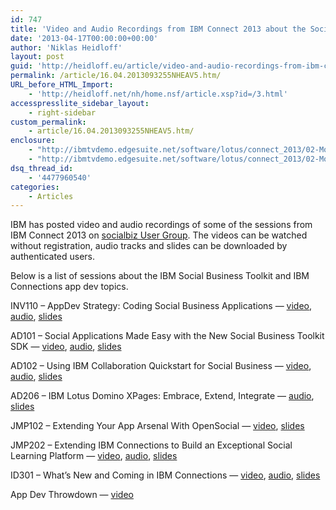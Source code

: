 ```yaml
---
id: 747
title: 'Video and Audio Recordings from IBM Connect 2013 about the Social Business Toolkit'
date: '2013-04-17T00:00:00+00:00'
author: 'Niklas Heidloff'
layout: post
guid: 'http://heidloff.eu/article/video-and-audio-recordings-from-ibm-connect-2013-about-the-social-business-toolkit/'
permalink: /article/16.04.2013093255NHEAV5.htm/
URL_before_HTML_Import:
    - 'http://heidloff.net/nh/home.nsf/article.xsp?id=/3.html'
accesspresslite_sidebar_layout:
    - right-sidebar
custom_permalink:
    - article/16.04.2013093255NHEAV5.htm/
enclosure:
    - "http://ibmtvdemo.edgesuite.net/software/lotus/connect_2013/02-Monday/AD101/AD101.mp3\n21949969\naudio/mpeg\n"
    - "http://ibmtvdemo.edgesuite.net/software/lotus/connect_2013/02-Monday/AD102/AD102.mp3\n17219716\naudio/mpeg\n"
dsq_thread_id:
    - '4477960540'
categories:
    - Articles
---
```


 IBM has posted video and audio recordings of some of the sessions from IBM Connect 2013 on [socialbiz User Group](https://www.socialbizug.org/communities/service/html/communityview?communityUuid=654e87e1-5b9b-4213-9b1d-d2afb30c81d8). The videos can be watched without registration, audio tracks and slides can be downloaded by authenticated users.

 Below is a list of sessions about the IBM Social Business Toolkit and IBM Connections app dev topics.

 INV110 – AppDev Strategy: Coding Social Business Applications — [video](http://livestre.am/4jFai), [audio](https://www.socialbizug.org/communities/service/html/communityview?communityUuid=17c19ea1-9cd1-4dc3-9f6e-be148ce9fe65#fullpageWidgetId=Wea358dd06527_45b8_89e4_042e0e5f31c6&file=836d2236-e105-424b-856f-20f80284c16a), [slides](http://www.socialbizug.org/communities/service/html/communityview?communityUuid=17c19ea1-9cd1-4dc3-9f6e-be148ce9fe65#fullpageWidgetId=Wea358dd06527_45b8_89e4_042e0e5f31c6&file=c1d468e6-e73b-4724-b1fd-e5bf5b8427f6)

 AD101 – Social Applications Made Easy with the New Social Business Toolkit SDK — [video](http://ibmtvdemo.edgesuite.net/software/lotus/connect_2013/02-Monday/AD101/AD101.html), [audio](http://ibmtvdemo.edgesuite.net/software/lotus/connect_2013/02-Monday/AD101/AD101.mp3), [slides](http://www.socialbizug.org/communities/service/html/communityview?communityUuid=1043a451-aa68-42dd-a43e-038713b759be#fullpageWidgetId=Wf3ba02f3c3da_45da_be62_2ad4469e666b&file=4c98b37d-3878-4a10-ab0c-f4790f3355e1)

 AD102 – Using IBM Collaboration Quickstart for Social Business — [video](http://ibmtvdemo.edgesuite.net/software/lotus/connect_2013/02-Monday/AD102/AD102.html), [audio](http://ibmtvdemo.edgesuite.net/software/lotus/connect_2013/02-Monday/AD102/AD102.mp3), [slides](http://www.socialbizug.org/communities/service/html/communityview?communityUuid=1043a451-aa68-42dd-a43e-038713b759be#fullpageWidgetId=Wf3ba02f3c3da_45da_be62_2ad4469e666b&file=ad061ea6-4296-4843-bee4-b600956e15f5)

 AD206 – IBM Lotus Domino XPages: Embrace, Extend, Integrate — [audio](https://www.socialbizug.org/communities/service/html/communityview?communityUuid=1043a451-aa68-42dd-a43e-038713b759be#fullpageWidgetId=Wf3ba02f3c3da_45da_be62_2ad4469e666b&file=3781f662-f93f-4266-9712-7916e134afa4), [slides](http://heidloff.net/nh/home.nsf/www.slideshare.net/niklasheidloff/ibm-connect-ad206-ibm-domino-xpages-embrace-extend-integrate)

 JMP102 – Extending Your App Arsenal With OpenSocial — [video](http://ibmtvdemo.edgesuite.net/software/lotus/connect_2013/01-Sunday/JMP102/JMP102.html), [slides](https://www.socialbizug.org/communities/service/html/communityview?communityUuid=c8393265-daa0-419f-bcfd-93bd4d954dd9#fullpageWidgetId=Waf7b6d512c0e_4fd6_abad_75c8e5f72ebc&file=797e9a77-8133-4ff7-8c79-8bc20661e371)

 JMP202 – Extending IBM Connections to Build an Exceptional Social Learning Platform — [video](http://ibmtvdemo.edgesuite.net/software/lotus/connect_2013/01-Sunday/JMP202/JMP202.html), [audio](https://www.socialbizug.org/communities/service/html/communityview?communityUuid=c8393265-daa0-419f-bcfd-93bd4d954dd9#fullpageWidgetId=Waf7b6d512c0e_4fd6_abad_75c8e5f72ebc&file=be85029c-1690-466d-b108-1afc669c8a7e), [slides](https://www.socialbizug.org/communities/service/html/communityview?communityUuid=c8393265-daa0-419f-bcfd-93bd4d954dd9#fullpageWidgetId=Waf7b6d512c0e_4fd6_abad_75c8e5f72ebc&file=d1339201-38f8-4b9e-9572-b4a57d67d5d4)

 ID301 – What’s New and Coming in IBM Connections — [video](http://ibmtvdemo.edgesuite.net/software/lotus/connect_2013/02-Monday/ID301/ID301.html), [audio](https://www.socialbizug.org/communities/service/html/communityview?communityUuid=0b366f56-cdf9-43d0-a5d3-4b2b96d86598#fullpageWidgetId=W3467cdf91608_40f1_b9fd_d0d2dcf37b05&file=689311f5-f587-4588-8f3d-2f09d9206431), [slides](http://www.socialbizug.org/files/app#/file/a6388abf-cef7-48aa-903d-649c2f209fa1)

 App Dev Throwdown — [video](http://livestre.am/4jOEA)